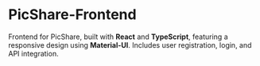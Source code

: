 # PicShare-Frontend

Frontend for PicShare, built with **React** and **TypeScript**, featuring a responsive design using **Material-UI**. Includes user registration, login, and API integration.
